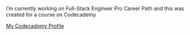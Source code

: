 I’m currently working on Full-Stack Engineer Pro Career Path and this was created for a course on Codecademy<br>

[My Codecademy Profile](https://codecademy.com/profiles/cernak)
